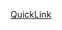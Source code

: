 [QuickLink](javascript:(function()%7Blocation.href=%22http://marat.ops.few.vu.nl/quicklink/%22+location.href.split(%22/%22).pop()%7D)();)
